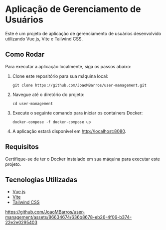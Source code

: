 # Aplicação de Gerenciamento de Usuários

Este é um projeto de aplicação de gerenciamento de usuários desenvolvido utilizando Vue.js, Vite e Tailwind CSS.

## Como Rodar

Para executar a aplicação localmente, siga os passos abaixo:

1. Clone este repositório para sua máquina local:

   ```
   git clone https://github.com/JoaoMBarros/user-management.git
   ```

2. Navegue até o diretório do projeto:

   ```
   cd user-management
   ```

3. Execute o seguinte comando para iniciar os containers Docker:

   ```
   docker-compose -f docker-compose up
   ```

4. A aplicação estará disponível em [http://localhost:8080](http://localhost:8080).

## Requisitos

Certifique-se de ter o Docker instalado em sua máquina para executar este projeto.

## Tecnologias Utilizadas

- [Vue.js](https://vuejs.org/)
- [Vite](https://vitejs.dev/)
- [Tailwind CSS](https://tailwindcss.com/)



https://github.com/JoaoMBarros/user-management/assets/86634674/636b8678-eb26-4f06-b374-22e2e0295403
